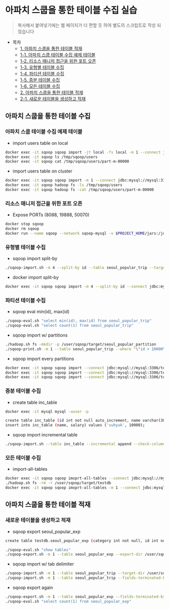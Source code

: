 # 아파치 스쿱을 통한 테이블 수집 실습
> 복사해서 붙여넣기에는 웹 페이지가 더 편할 듯 하여 별도의 스크립트로 작성 되었습니다


- 목차
  * [1. 아파치 스쿱을 통한 테이블 적재](#아파치-스쿱을-통한-테이블-적재)
  * [1-1. 아파치 스쿱 테이블 수집 예제 테이블](#아파치-스쿱-테이블-수집-예제-테이블)
  * [1-2. 리소스 매니저 접근을 위한 포트 오픈](#리소스-매니저-접근을-위한-포트-오픈)
  * [1-3. 유형별 테이블 수집](#유형별-테이블-수집)
  * [1-4. 파티션 테이블 수집](#파티션-테이블-수집)
  * [1-5. 증분 테이블 수집](#증분-테이블-수집)
  * [1-6. 모든 테이블 수집](#모든-테이블-수집)
  * [2. 아파치 스쿱을 통한 테이블 적재](#아파치-스쿱을-통한-테이블-적재)
  * [2-1. 새로운 테이블을 생성하고 적재](#새로운-테이블을-생성하고-적재)


## 아파치 스쿱을 통한 테이블 수집

### 아파치 스쿱 테이블 수집 예제 테이블
* import users table on local
```bash
docker exec -it sqoop sqoop import -jt local -fs local -m 1 --connect jdbc:mysql://mysql:3306/testdb --username user --password pass --table users --target-dir /tmp/sqoop/users
docker exec -it sqoop ls /tmp/sqoop/users
docker exec -it sqoop cat /tmp/sqoop/users/part-m-00000
```
* import users table on cluster
```bash
docker exec -it sqoop sqoop import -m 1 --connect jdbc:mysql://mysql:3306/testdb --username user --password pass --table users --target-dir /tmp/sqoop/users
docker exec -it sqoop hadoop fs -ls /tmp/sqoop/users
docker exec -it sqoop hadoop fs -cat /tmp/sqoop/users/part-m-00000
```

### 리소스 매니저 접근을 위한 포트 오픈
* Expose PORTs (8088, 19888, 50070)
```bash
docker stop sqoop
docker rm sqoop
docker run --name sqoop --network sqoop-mysql -v $PROJECT_HOME/jars:/jdbc -p 8042:8042 -p 8088:8088 -p 19888:19888 -p 50070:50070 -dit psyoblade/data-engineer-intermediate-day1-sqoop
```


### 유형별 테이블 수집 
* sqoop import split-by
```bash
./sqoop-import.sh -m 4 --split-by id --table seoul_popular_trip --target-dir /home/sqoop/target/seoul_popular_trip_v1 --fields-terminated-by '\t'
```
* docker import split-by
```bash
docker exec -it sqoop sqoop import -m 4 --split-by id --connect jdbc:mysql://mysql:3306/testdb --table seoul_popular_trip --target-dir /home/sqoop/target/seoul_popular_trip_v2 --fields-terminated-by '\t' --delete-target-dir --verbose --username sqoop --password sqoop
```


### 파티션 테이블 수집
* sqoop eval min(id), max(id)
```bash
./sqoop-eval.sh "select min(id), max(id) from seoul_popular_trip"
./sqoop-eval.sh "select count(1) from seoul_popular_trip"
```
* sqoop import w/ partitions
```bash
./hadoop.sh fs -mkdir -p /user/sqoop/target/seoul_popular_partition
./sqoop-print.sh -m 1 --table seoul_popular_trip --where "\"id > 10000\"" --target-dir /user/sqoop/target/seoul_popular_partition/part=10000
```
* sqoop import every partitions
```bash
docker exec -it sqoop sqoop import --connect jdbc:mysql://mysql:3306/testdb --username user --password pass --delete-target-dir -m 1 --table seoul_popular_trip --where "id < 10000" --target-dir /user/sqoop/target/seoul_popular_partition/part=0
docker exec -it sqoop sqoop import --connect jdbc:mysql://mysql:3306/testdb --username user --password pass --delete-target-dir -m 1 --table seoul_popular_trip --where "id > 10001 and id < 20000" --target-dir /user/sqoop/target/seoul_popular_partition/part=10000
docker exec -it sqoop sqoop import --connect jdbc:mysql://mysql:3306/testdb --username user --password pass --delete-target-dir -m 1 --table seoul_popular_trip --where "id > 20001" --target-dir /user/sqoop/target/seoul_popular_partition/part=20000
```


### 증분 테이블 수집
* create table inc\_table
```bash
docker exec -it mysql mysql -uuser -p

create table inc_table (id int not null auto_increment, name varchar(30), salary int, primary key (id));
insert into inc_table (name, salary) values ('suhyuk', 10000);
```
* sqoop import incremental table
```bash
./sqoop-import.sh --table inc_table --incremental append --check-column id --last-value 0 --target-dir /user/sqoop/target/seoul_popular_inc
```


### 모든 테이블 수집
* import-all-tables
```bash
docker exec -it sqoop sqoop imoprt-all-tables --connect jdbc:mysql://mysql:3306/testdb --warehouse-dir /user/sqoop/target/testdb --username user --password pass
./hadoop.sh fs -rm -r /user/sqoop/target/testdb
docker exec -it sqoop sqoop imoprt-all-tables -m 1 --connect jdbc:mysql://mysql:3306/testdb --warehouse-dir /user/sqoop/target/testdb --username user --password pass
```



## 아파치 스쿱을 통한 테이블 적재

### 새로운 테이블을 생성하고 적재
* sqoop export seoul\_popular\_exp
```bash
create table testdb.seoul_popular_exp (category int not null, id int not null, name varchar(100), address varchar(100), naddress varchar(100), tel varchar(20), tag varchar(500)) character set utf8 collate utf8_general_ci;

./sqoop-eval.sh "show tables"
./sqoop-export.sh -m 1 --table seoul_popular_exp --export-dir /user/sqoop/target/seoul_popular_exp
```
* sqoop import w/ tab delimiter
```bash
./sqoop-import.sh -m 1 --table seoul_popular_trip --target-dir /user/sqoop/target/seoul_popular_trip
./sqoop-import.sh -m 1 --table seoul_popular_trip --fields-terminated-by '\t' --delete-target-dir --target-dir /user/sqoop/target/seoul_popular_trip
```
* sqoop export again
```bash
./sqoop-export.sh -m 1 --table seoul_popular_exp --fields-terminated-by '\t' --export-dir /user/sqoop/target/seoul_popular_trip
./sqoop-eval.sh "select count(1) from seoul_popular_exp"
```
